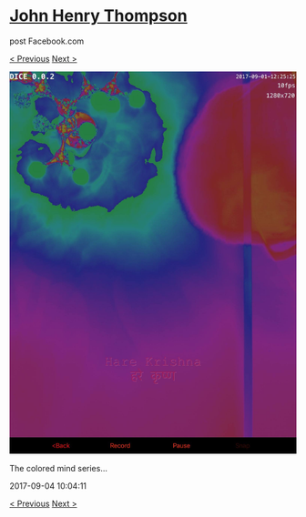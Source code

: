 # [John Henry Thompson](../README.md)
post Facebook.com

[< Previous](2017-09-04-1.md) [Next >](2017-09-03-1.md)

[![](../media/2017-09-04/The-colored-mind-series.jpg)](../README.md)

The colored mind series...

2017-09-04 10:04:11

[< Previous](2017-09-04-1.md) [Next >](2017-09-03-1.md)